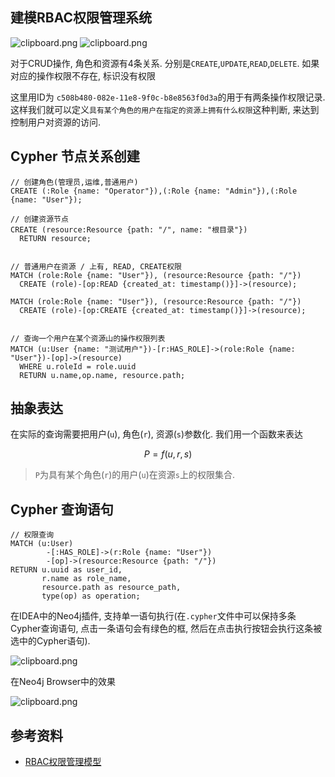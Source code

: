## 建模RBAC权限管理系统

![clipboard.png](https://segmentfault.com/img/bV3aG1)
![clipboard.png](https://segmentfault.com/img/bV3aNX)

对于CRUD操作, 角色和资源有4条关系. 分别是`CREATE`,`UPDATE`,`READ`,`DELETE`. 如果对应的操作权限不存在, 标识没有权限

这里用ID为 `c508b480-082e-11e8-9f0c-b8e8563f0d3a`的用于有两条操作权限记录. 这样我们就可以定义`具有某个角色的用户在指定的资源上拥有什么权限`这种判断, 来达到控制用户对资源的访问.

## Cypher 节点关系创建

```
// 创建角色(管理员,运维,普通用户)
CREATE (:Role {name: "Operator"}),(:Role {name: "Admin"}),(:Role {name: "User"});

// 创建资源节点
CREATE (resource:Resource {path: "/", name: "根目录"})
  RETURN resource;


// 普通用户在资源 / 上有, READ, CREATE权限
MATCH (role:Role {name: "User"}), (resource:Resource {path: "/"})
  CREATE (role)-[op:READ {created_at: timestamp()}]->(resource);

MATCH (role:Role {name: "User"}), (resource:Resource {path: "/"})
  CREATE (role)-[op:CREATE {created_at: timestamp()}]->(resource);


// 查询一个用户在某个资源山的操作权限列表
MATCH (u:User {name: "测试用户"})-[r:HAS_ROLE]->(role:Role {name: "User"})-[op]->(resource)
  WHERE u.roleId = role.uuid
  RETURN u.name,op.name, resource.path;
```

## 抽象表达

在实际的查询需要把用户(`u`), 角色(`r`), 资源(`s`)参数化. 我们用一个函数来表达

$$P = f(u, r, s)$$

> `P`为具有某个角色(`r`)的用户(`u`)在资源`s`上的权限集合.

## Cypher 查询语句


```
// 权限查询
MATCH (u:User)
        -[:HAS_ROLE]->(r:Role {name: "User"})
        -[op]->(resource:Resource {path: "/"})
RETURN u.uuid as user_id,
       r.name as role_name,
       resource.path as resource_path,
       type(op) as operation;
```

在IDEA中的Neo4j插件, 支持单一语句执行(在`.cypher`文件中可以保持多条Cypher查询语句, 点击一条语句会有绿色的框, 然后在点击执行按钮会执行这条被选中的Cypher语句).

![clipboard.png](https://segmentfault.com/img/bV3aQ7)

在Neo4j Browser中的效果

![clipboard.png](https://segmentfault.com/img/bV3aRP)

## 参考资料

- [RBAC权限管理模型](https://www.xiaoman.cn/detail/150)

